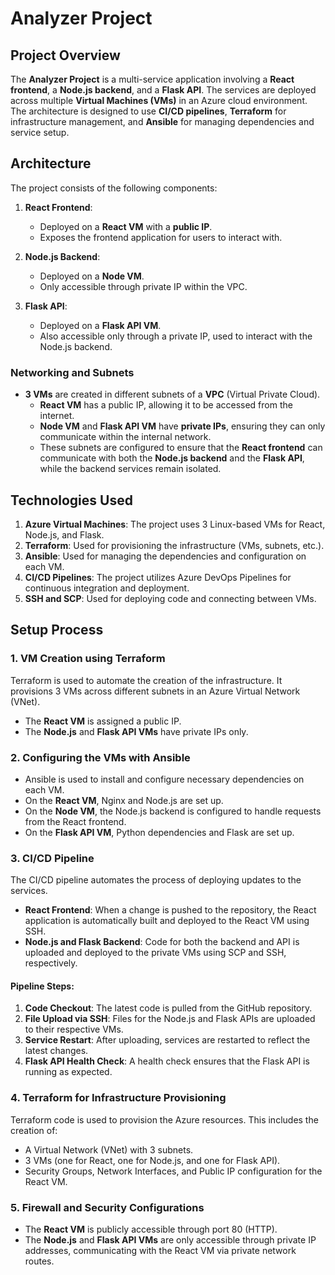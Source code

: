 # Analyzer Project

## Project Overview

The **Analyzer Project** is a multi-service application involving a **React frontend**, a **Node.js backend**, and a **Flask API**. The services are deployed across multiple **Virtual Machines (VMs)** in an Azure cloud environment. The architecture is designed to use **CI/CD pipelines**, **Terraform** for infrastructure management, and **Ansible** for managing dependencies and service setup.

## Architecture

The project consists of the following components:

1. **React Frontend**:
   - Deployed on a **React VM** with a **public IP**.
   - Exposes the frontend application for users to interact with.

2. **Node.js Backend**:
   - Deployed on a **Node VM**.
   - Only accessible through private IP within the VPC.

3. **Flask API**:
   - Deployed on a **Flask API VM**.
   - Also accessible only through a private IP, used to interact with the Node.js backend.

### Networking and Subnets

- **3 VMs** are created in different subnets of a **VPC** (Virtual Private Cloud).
  - **React VM** has a public IP, allowing it to be accessed from the internet.
  - **Node VM** and **Flask API VM** have **private IPs**, ensuring they can only communicate within the internal network.
  - These subnets are configured to ensure that the **React frontend** can communicate with both the **Node.js backend** and the **Flask API**, while the backend services remain isolated.

## Technologies Used

1. **Azure Virtual Machines**: The project uses 3 Linux-based VMs for React, Node.js, and Flask.
2. **Terraform**: Used for provisioning the infrastructure (VMs, subnets, etc.).
3. **Ansible**: Used for managing the dependencies and configuration on each VM.
4. **CI/CD Pipelines**: The project utilizes Azure DevOps Pipelines for continuous integration and deployment.
5. **SSH and SCP**: Used for deploying code and connecting between VMs.

## Setup Process

### 1. **VM Creation using Terraform**
   Terraform is used to automate the creation of the infrastructure. It provisions 3 VMs across different subnets in an Azure Virtual Network (VNet).
   - The **React VM** is assigned a public IP.
   - The **Node.js** and **Flask API VMs** have private IPs only.

### 2. **Configuring the VMs with Ansible**
   - Ansible is used to install and configure necessary dependencies on each VM.
   - On the **React VM**, Nginx and Node.js are set up.
   - On the **Node VM**, the Node.js backend is configured to handle requests from the React frontend.
   - On the **Flask API VM**, Python dependencies and Flask are set up.

### 3. **CI/CD Pipeline**
   The CI/CD pipeline automates the process of deploying updates to the services.

   - **React Frontend**: When a change is pushed to the repository, the React application is automatically built and deployed to the React VM using SSH.
   - **Node.js and Flask Backend**: Code for both the backend and API is uploaded and deployed to the private VMs using SCP and SSH, respectively.

#### Pipeline Steps:
1. **Code Checkout**: The latest code is pulled from the GitHub repository.
2. **File Upload via SSH**: Files for the Node.js and Flask APIs are uploaded to their respective VMs.
3. **Service Restart**: After uploading, services are restarted to reflect the latest changes.
4. **Flask API Health Check**: A health check ensures that the Flask API is running as expected.

### 4. **Terraform for Infrastructure Provisioning**
   Terraform code is used to provision the Azure resources. This includes the creation of:
   - A Virtual Network (VNet) with 3 subnets.
   - 3 VMs (one for React, one for Node.js, and one for Flask API).
   - Security Groups, Network Interfaces, and Public IP configuration for the React VM.

### 5. **Firewall and Security Configurations**
   - The **React VM** is publicly accessible through port 80 (HTTP).
   - The **Node.js** and **Flask API VMs** are only accessible through private IP addresses, communicating with the React VM via private network routes.

